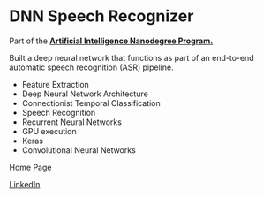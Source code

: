 # DNN Speech Recognizer

Part of the [**Artificial Intelligence Nanodegree Program.**](https://eu.udacity.com/course/artificial-intelligence-nanodegree--nd889)

Built a deep neural network that functions as part of an end-to-end automatic speech recognition (ASR) pipeline.

- Feature Extraction
- Deep Neural Network Architecture
- Connectionist Temporal Classification
- Speech Recognition
- Recurrent Neural Networks
- GPU execution
- Keras
- Convolutional Neural Networks

[Home Page](http://miguelangelnieto.net)

[LinkedIn](https://www.linkedin.com/in/miguelangelnieto/?locale=en_US)
